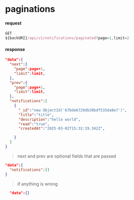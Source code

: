 # paginations

#### request
```js
GET
${backURI}/api/v1/notifications/paginated?page=1,limit=2
```


#### response
```json
"data":{
  "next":{
    "page":page+1,
    "limit":limit,
  },
  "prev":{
    "page":page+1,
    "limit":limit,
  },
  "notifications":[
    {
      "_id":"new ObjectId('67bde6729db38bdf535da8e7')",
      "title":"title",
      "description":"hello world",
      "read":"true",
      "createdAt":"2025-03-02T15:32:19.342Z",

    }
  ]
}
```
> next and prev are optional fields that are passed

```json
"data":{
  "notifications":[]
}
```


> if anything is wrong 

```json
  "data":{}
```